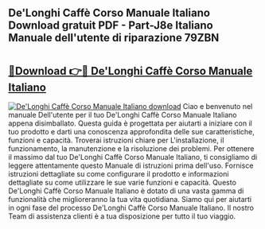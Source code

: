## De'Longhi Caffè Corso Manuale Italiano Download gratuit PDF - Part-J8e Italiano Manuale dell'utente di riparazione 79ZBN

# <h2><a href="http://dfg8m4k.blite.top/?on=De%27Longhi+Caff%c3%a8+Corso+Manuale+Italiano">🔗Download 👉🔴 De'Longhi Caffè Corso Manuale Italiano</a></h2>

[![De'Longhi Caffè Corso Manuale Italiano download](https://i.imgur.com/lujVjoI.png)](http://dfg8m4k.blite.top/?on=De%27Longhi+Caff%c3%a8+Corso+Manuale+Italiano)
Ciao e benvenuto nel manuale Dell'utente per il tuo De'Longhi Caffè Corso Manuale Italiano appena disimballato. Questa guida è progettata per aiutarti a iniziare con il tuo prodotto e darti una conoscenza approfondita delle sue caratteristiche, funzioni e capacità. Troverai istruzioni chiare per L'installazione, il funzionamento, la manutenzione e la risoluzione dei problemi. Per ottenere il massimo dal tuo De'Longhi Caffè Corso Manuale Italiano, ti consigliamo di leggere attentamente questo Manuale di istruzioni prima dell'uso. Fornisce istruzioni dettagliate su come configurare il prodotto e informazioni dettagliate su come utilizzare le sue varie funzioni e capacità. Questo De'Longhi Caffè Corso Manuale Italiano è dotato di una vasta gamma di funzionalità che miglioreranno la tua vita quotidiana. Siamo qui per aiutarti in ogni fase del processo De'Longhi Caffè Corso Manuale Italiano. Il nostro Team di assistenza clienti è a tua disposizione per tutto il tuo viaggio.
